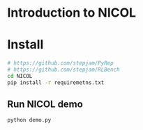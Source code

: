 # Introduction to NICOL



# Install

```bash
# https://github.com/stepjam/PyRep
# https://github.com/stepjam/RLBench
cd NICOL
pip install -r requiremetns.txt
```

## Run NICOL demo
```bash
python demo.py
```